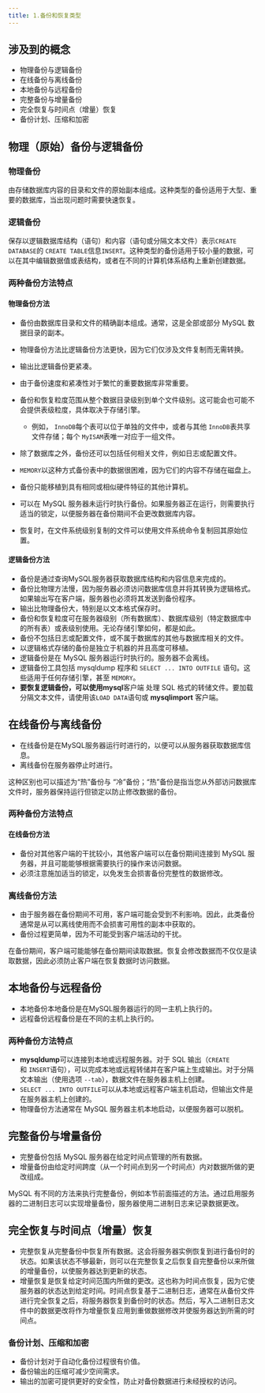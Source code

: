 ```yaml
---
title: 1.备份和恢复类型
---
```

## 涉及到的概念

* 物理备份与逻辑备份
* 在线备份与离线备份
* 本地备份与远程备份
* 完整备份与增量备份
* 完全恢复与时间点（增量）恢复
* 备份计划、压缩和加密

## 物理（原始）备份与逻辑备份

### 物理备份

由存储数据库内容的目录和文件的原始副本组成。这种类型的备份适用于大型、重要的数据库，当出现问题时需要快速恢复。

### 逻辑备份

保存以逻辑数据库结构（语句）和内容（语句或分隔文本文件）表示`CREATE DATABASE`的 `CREATE TABLE`信息`INSERT`。这种类型的备份适用于较小量的数据，可以在其中编辑数据值或表结构，或者在不同的计算机体系结构上重新创建数据。

### 两种备份方法特点

#### 物理备份方法

* 备份由数据库目录和文件的精确副本组成。通常，这是全部或部分 MySQL 数据目录的副本。
* 物理备份方法比逻辑备份方法更快，因为它们仅涉及文件复制而无需转换。
* 输出比逻辑备份更紧凑。
* 由于备份速度和紧凑性对于繁忙的重要数据库非常重要。
* 备份和恢复粒度范围从整个数据目录级别到单个文件级别。这可能会也可能不会提供表级粒度，具体取决于存储引擎。

  * 例如， `InnoDB`每个表可以位于单独的文件中，或者与其他 `InnoDB`表共享文件存储；每个 `MyISAM`表唯一对应于一组文件。
* 除了数据库之外，备份还可以包括任何相关文件，例如日志或配置文件。
* `MEMORY`以这种方式备份表中的数据很困难，因为它们的内容不存储在磁盘上。
* 备份只能移植到具有相同或相似硬件特征的其他计算机。
* 可以在 MySQL 服务器未运行时执行备份。如果服务器正在运行，则需要执行适当的锁定，以便服务器在备份期间不会更改数据库内容。
* 恢复时，在文件系统级别复制的文件可以使用文件系统命令复制回其原始位置。

#### 逻辑备份方法

* 备份是通过查询MySQL服务器获取数据库结构和内容信息来完成的。
* 备份比物理方法慢，因为服务器必须访问数据库信息并将其转换为逻辑格式。如果输出写在客户端，服务器也必须将其发送到备份程序。
* 输出比物理备份大，特别是以文本格式保存时。
* 备份和恢复粒度可在服务器级别（所有数据库）、数据库级别（特定数据库中的所有表）或表级别使用。无论存储引擎如何，都是如此。
* 备份不包括日志或配置文件，或不属于数据库的其他与数据库相关的文件。
* 以逻辑格式存储的备份是独立于机器的并且高度可移植。
* 逻辑备份是在 MySQL 服务器运行时执行的。服务器不会离线。
* 逻辑备份工具包括 mysqldump 程序和 `SELECT ... INTO OUTFILE` 语句。这些适用于任何存储引擎，甚至 `MEMORY`。
* **要恢复逻辑备份，可以使用mysql**客户端 处理 SQL 格式的转储文件。要加载分隔文本文件，请使用该`LOAD DATA`语句或 **mysqlimport** 客户端。

## 在线备份与离线备份

* 在线备份是在MySQL服务器运行时进行的，以便可以从服务器获取数据库信息。
* 离线备份在服务器停止时进行。

这种区别也可以描述为“热”备份与 “冷”备份；“热”备份是指当您从外部访问数据库文件时，服务器保持运行但锁定以防止修改数据的备份。

### 两种备份方法特点

#### 在线备份方法

* 备份对其他客户端的干扰较小，其他客户端可以在备份期间连接到 MySQL 服务器，并且可能能够根据需要执行的操作来访问数据。
* 必须注意施加适当的锁定，以免发生会损害备份完整性的数据修改。

### 离线备份方法

* 由于服务器在备份期间不可用，客户端可能会受到不利影响。因此，此类备份通常是从可以离线使用而不会损害可用性的副本中获取的。
* 备份过程更简单，因为不可能受到客户端活动的干扰。

在备份期间，客户端可能能够在备份期间读取数据。恢复会修改数据而不仅仅是读取数据，因此必须防止客户端在恢复数据时访问数据。

## 本地备份与远程备份

* 本地备份本地备份是在MySQL服务器运行的同一主机上执行的。
* 远程备份远程备份是在不同的主机上执行的。

### 两种备份方法特点

* **mysqldump**可以连接到本地或远程服务器。对于 SQL 输出（`CREATE`和 `INSERT`语句），可以完成本地或远程转储并在客户端上生成输出。对于分隔文本输出（使用选项 `--tab`），数据文件在服务器主机上创建。
* `SELECT ... INTO OUTFILE`可以从本地或远程客户端主机启动，但输出文件是在服务器主机上创建的。
* 物理备份方法通常在 MySQL 服务器主机本地启动，以便服务器可以脱机。

## 完整备份与增量备份

* 完整备份包括 MySQL 服务器在给定时间点管理的所有数据。
* 增量备份由给定时间跨度（从一个时间点到另一个时间点）内对数据所做的更改组成。

MySQL 有不同的方法来执行完整备份，例如本节前面描述的方法。通过启用服务器的二进制日志可以实现增量备份，服务器使用二进制日志来记录数据更改。

## 完全恢复与时间点（增量）恢复

* 完整恢复从完整备份中恢复所有数据。这会将服务器实例恢复到进行备份时的状态。如果该状态不够最新，则可以在完整恢复之后恢复自完整备份以来所做的增量备份，以使服务器达到更新的状态。
* 增量恢复是恢复给定时间范围内所做的更改。这也称为时间点恢复，因为它使服务器的状态达到给定时间。时间点恢复基于二进制日志，通常在从备份文件进行完全恢复之后，将服务器恢复到备份时的状态。然后，写入二进制日志文件中的数据更改将作为增量恢复应用到重做数据修改并使服务器达到所需的时间点。

### 备份计划、压缩和加密

* 备份计划对于自动化备份过程很有价值。
* 备份输出的压缩可减少空间需求。
* 输出的加密可提供更好的安全性，防止对备份数据进行未经授权的访问。
